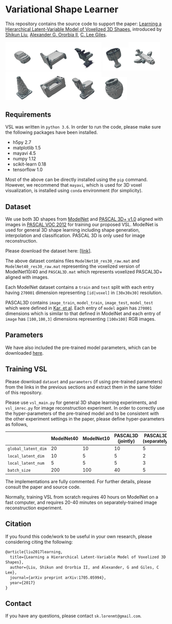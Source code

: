 # Variational Shape Learner

This repository contains the source code to support the paper: [Learning a Hierarchical Latent-Variable Model of Voxelized 3D Shapes](https://arxiv.org/abs/1705.05994), introduced by [Shikun Liu](http://shikun.io/),  [Alexander G. Ororbia II](http://www.personal.psu.edu/ago109/), [C. Lee Giles](https://clgiles.ist.psu.edu/).

<img src="plots/vis_1.png"  width="100px"/><img src="plots/vis_2.png"  width="100px"/><img src="plots/vis_3.png"  width="100px"/>
<img src="plots/vis_4.png"  width="80px"/><img src="plots/vis_5.png"  width="100px"/><img src="plots/vis_6.png"  width="100px"/><img src="plots/vis_7.png"  width="100px"/><img src="plots/vis_8.png"  width="100px"/><img src="plots/vis_9.png"  width="80px"/>

## Requirements
VSL was written in `python 3.6`. In order to run the code, please make sure the following packages have been installed.
- h5py 2.7
- matplotlib 1.5
- mayavi 4.5
- numpy 1.12
- scikit-learn 0.18
- tensorflow 1.0

Most of the above can be directly installed using the `pip` command. However, we recommend that `mayavi`, which is used for 3D voxel visualization, is installed using `conda` environment (for simplicity).

## Dataset
We use both 3D shapes from [ModelNet](http://modelnet.cs.princeton.edu/) and [PASCAL 3D+ v1.0](http://cvgl.stanford.edu/projects/pascal3d.html) aligned with images in [PASCAL VOC 2012](http://host.robots.ox.ac.uk/pascal/VOC/voc2012/index.html) for training our proposed VSL. ModelNet is used for general 3D shape learning including shape generation, interpolation and classification. PASCAL 3D is only used for image reconstruction.

Please download the dataset here: [[link]](https://www.dropbox.com/s/sk756qif5tfk9w3/dataset.zip?dl=0).

The above dataset contains files `ModelNet10_res30_raw.mat` and `ModelNet40_res30_raw.mat` representing the voxelized version of ModelNet10/40 and  `PASCAL3D.mat` which represents voxelized PASCAL3D+ aligned with images.

Each ModelNet dataset contains a `train` and `test` split with each entry having `270001` dimension representing `[id|voxel]` in `[30x30x30]` resolution.

PASCAL3D contains `image_train`, `model_train`, `image_test`, `model_test` which were defined in [Kar, et al](https://github.com/akar43/CategoryShapes). Each entry of `model` again has `270001` dimensions which is similar to that defined in ModelNet and each entry of `image` has `[100,100,3]` dimensions representing `[100x100]` RGB images.

## Parameters
We have also included the pre-trained model parameters, which can be downloaded [here](https://www.dropbox.com/s/pz5kqi8guq0jxgm/parameters.zip?dl=0).

## Training VSL
Please download `dataset` and `parameters` (if using pre-trained parameters) from the links in the previous sections and extract them in the same folder of this repository.

Please use `vsl_main.py` for general 3D shape learning experiments, and `vsl_imrec.py` for image reconstruction experiment. In order to correctly use the hyper-parameters of the pre-trained model and to be consistent with the other experiment settings in the paper, please define hyper-parameters as follows,

||ModelNet40 | ModelNet10 | PASCAL3D (jointly) | PASCAL3D (separately)|
|---|---|---|---|---|
`global_latent_dim` | 20 | 10|10|5|
`local_latent_dim` | 10 | 5|5|2|
`local_latent_num` | 5 | 5|5|3|
`batch_size` | 200 | 100 | 40 | 5|

The implementations are fully commented. For further details, please consult the paper and source code.

Normally, training VSL from scratch requires 40 hours on ModelNet on a fast computer, and requires 20-40 minutes on separately-trained image reconstruction experiment.


## Citation
If you found this code/work to be useful in your own research, please considering citing the following:

```
@article{liu2017learning,
  title={Learning a Hierarchical Latent-Variable Model of Voxelized 3D Shapes},
  author={Liu, Shikun and Ororbia II, and Alexander, G and Giles, C Lee},
  journal={arXiv preprint arXiv:1705.05994},
  year={2017}
}
```

## Contact
If you have any questions, please contact `sk.lorenmt@gmail.com`.
